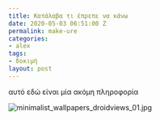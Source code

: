 ```yaml
---
title: Κατάλαβα τι έπρεπε να κάνω
date: 2020-05-03 06:51:00 Z
permalink: make-ure
categories:
- alex
tags:
- δοκιμή
layout: post
---
```


αυτό εδώ είναι μία ακόμη πληροφορία

![minimalist_wallpapers_droidviews_01.jpg](/uploads/minimalist_wallpapers_droidviews_01.jpg)